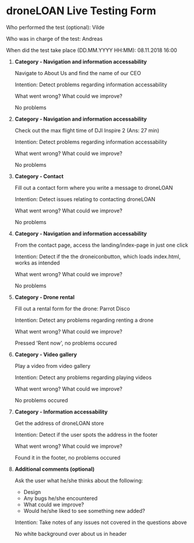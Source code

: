 # droneLOAN Live Testing Form

Who performed the test (optional): Vilde

Who was in charge of the test: Andreas

When did the test take place (DD.MM.YYYY HH:MM): 08.11.2018 16:00

1. **Category - Navigation and information accessability**
   
   Navigate to About Us and find the name of our CEO

   Intention: Detect problems regarding information accessability

   What went wrong? What could we improve?

   No problems

2. **Category - Navigation and information accessability**

    Check out the max flight time of DJI Inspire 2 (Ans: 27 min)

    Intention: Detect problems regarding information accessability

    What went wrong? What could we improve?

    No problems


3. **Category - Contact**

    Fill out a contact form where you write a message to droneLOAN

    Intention: Detect issues relating to contacting droneLOAN

    What went wrong? What could we improve?

    No problems


4. **Category - Navigation and information accessability**
   
   From the contact page, access the landing/index-page in just one click

   Intention: Detect if the the droneiconbutton, which loads index.html, works as intended

   What went wrong? What could we improve?

   No problems


5. **Category - Drone rental**

    Fill out a rental form for the drone: Parrot Disco

    Intention: Detect any problems regarding renting a drone

    What went wrong? What could we improve?

    Pressed 'Rent now', no problems occured


6. **Category - Video gallery**

    Play a video from video gallery

    Intention: Detect any problems regarding playing videos

    What went wrong? What could we improve?

    No problems occured


7. **Category - Information accessability**

    Get the address of droneLOAN store

    Intention: Detect if the user spots the address in the footer

    What went wrong? What could we improve?

    Found it in the footer, no problems occured


8. **Additional comments (optional)**

    Ask the user what he/she thinks about the following:
    - Design
    - Any bugs he/she encountered
    - What could we improve?
    - Would he/she liked to see something new added?

    Intention: Take notes of any issues not covered in the questions above

    No white background over about us in header
